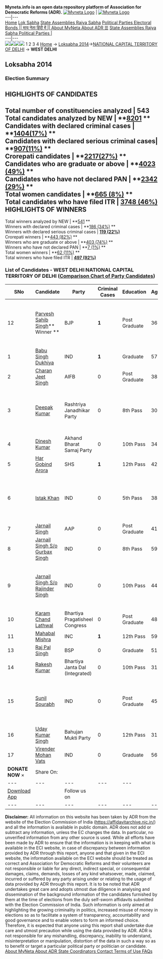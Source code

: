 **Myneta.info is an open data repository platform of Association for Democratic Reforms (ADR).**
[![Myneta Logo](https://www.myneta.info/lib/img/myneta-logo.png)](https://www.myneta.info/) | [![Myneta Logo](https://www.myneta.info/lib/img/adr-logo.png)](https://adrindia.org)  
---|---  
[Home](https://www.myneta.info/) [Lok Sabha](https://www.myneta.info/#ls "Lok Sabha") [ State Assemblies ](https://www.myneta.info/#sa "State Assemblies") [Rajya Sabha](https://www.myneta.info/#rs "Rajya Sabha") [Political Parties ](https://www.myneta.info/party "Political Parties") [ Electoral Bonds ](https://www.myneta.info/electoral_bonds "Electoral Bonds") [ || माय नेता हिंदी में || ](https://translate.google.co.in/translate?prev=hp&hl=en&js=y&u=www.myneta.info&sl=en&tl=hi&history_state0=) [ About MyNeta ](https://adrindia.org/content/about-myneta) [ About ADR ](https://adrindia.org/about-adr/who-we-are) [☰](javascript:void\(0\))
[ State Assemblies ](https://www.myneta.info/#sa "State Assemblies") [ Rajya Sabha ](https://www.myneta.info/#rs "Rajya Sabha") [ Political Parties ](https://www.myneta.info/party "Political Parties")
|   
---|---  
![](https://www.myneta.info/lib/img/banner/banner-1.png)![](https://www.myneta.info/lib/img/banner/banner-2.png)![](https://www.myneta.info/lib/img/banner/banner-3.png)![](https://www.myneta.info/lib/img/banner/banner-4.png)
1  2  3  4 
[Home](https://www.myneta.info/) → [Loksabha 2014](https://www.myneta.info/ls2014/)→[NATIONAL CAPITAL TERRITORY OF DELHI](https://www.myneta.info/ls2014/index.php?action=show_constituencies&state_id=33) → **WEST DELHI**
### 
## Loksabha 2014
###  Election Summary 
HIGHLIGHTS OF CANDIDATES  
---  
Total number of constituencies analyzed |  543   
Total candidates analyzed by NEW | **[8201](https://www.myneta.info/ls2014/index.php?action=summary&subAction=candidates_analyzed&sort=candidate#summary) **  
Candidates with declared criminal cases | **[1404(17%)](https://www.myneta.info/ls2014/index.php?action=summary&subAction=crime&sort=candidate#summary) **  
Candidates with declared serious criminal cases| **[907(11%)](https://www.myneta.info/ls2014/index.php?action=summary&subAction=serious_crime&sort=candidate#summary) **  
Crorepati candidates | **[2217(27%)](https://www.myneta.info/ls2014/index.php?action=summary&subAction=crorepati&sort=candidate#summary) **  
Candidates who are graduate or above | **[4023 (49%)](https://www.myneta.info/ls2014/index.php?action=summary&subAction=education&sort=candidate#summary) **  
Candidates who have not declared PAN | **[2342 (29%)](https://www.myneta.info/ls2014/index.php?action=summary&subAction=without_pan&sort=candidate#summary) **  
Total women candidates | **[665 (8%)](https://www.myneta.info/ls2014/index.php?action=summary&subAction=women_candidate&sort=candidate#summary) **  
Total candidates who have filed ITR | [**3748 (46%)**](https://www.myneta.info/ls2014/index.php?action=summary&subAction=filed_itr&sort=candidate#summary)  
HIGHLIGHTS OF WINNERS  
---  
Total winners analyzed by NEW | **[541](https://www.myneta.info/ls2014/index.php?action=summary&subAction=winner_analyzed&sort=candidate#summary) **  
Winners with declared criminal cases | **[186 (34%)](https://www.myneta.info/ls2014/index.php?action=summary&subAction=winner_crime&sort=candidate#summary) **  
Winners with declared serious criminal cases | **[119 (22%)](https://www.myneta.info/ls2014/index.php?action=summary&subAction=winner_serious_crime&sort=candidate#summary)**  
Crorepati winners | **[443 (82%)](https://www.myneta.info/ls2014/index.php?action=summary&subAction=winner_crorepati&sort=candidate#summary) **  
Winners who are graduate or above | **[403 (74%)](https://www.myneta.info/ls2014/index.php?action=summary&subAction=winner_education&sort=candidate#summary) **  
Winners who have not declared PAN | **[7 (1%)](https://www.myneta.info/ls2014/index.php?action=summary&subAction=winner_without_pan&sort=candidate#summary) **  
Total women winners | **[62 (11%)](https://www.myneta.info/ls2014/index.php?action=summary&subAction=winner_women&sort=candidate#summary) **  
Total winners who have filed ITR | [**497 (92%)**](https://www.myneta.info/ls2014/index.php?action=summary&subAction=winner_filed_itr&sort=candidate#summary)  
### List of Candidates - WEST DELHI:NATIONAL CAPITAL TERRITORY OF DELHI ([Comparison Chart of Party Candidates](https://www.myneta.info/ls2014/comparisonchart.php?constituency_id=456))
SNo | Candidate| Party| Criminal Cases| Education| Age| Total Assets| Liabilities  
---|---|---|---|---|---|---|---  
12  | [Parvesh Sahib Singh](https://www.myneta.info/ls2014/candidate.php?candidate_id=70)** Winner ** | BJP | **1** | Post Graduate| 36 | ![](https://myneta.info/image_v2.php?myneta_folder=ls2014&candidate_id=70&col=ta) | ![](https://myneta.info/image_v2.php?myneta_folder=ls2014&candidate_id=70&col=lia)  
1  | [Babu Singh Dukhiya](https://www.myneta.info/ls2014/candidate.php?candidate_id=1306) | IND | **1** | Graduate| 57 | Rs 18,51,000 ~ 18 Lacs+ | Rs 0 ~   
2  | [Charan Jeet Singh](https://www.myneta.info/ls2014/candidate.php?candidate_id=1301) | AIFB | 0 | Post Graduate| 38 | Rs 7,09,000 ~ 7 Lacs+ | Rs 0 ~   
3  | [Deepak Kumar](https://www.myneta.info/ls2014/candidate.php?candidate_id=1304) | Rashtriya Janadhikar Party | 0 | 8th Pass| 30 | ![](https://myneta.info/image_v2.php?myneta_folder=ls2014&candidate_id=1304&col=ta) | ![](https://myneta.info/image_v2.php?myneta_folder=ls2014&candidate_id=1304&col=lia)  
4  | [Dinesh Kumar](https://www.myneta.info/ls2014/candidate.php?candidate_id=1298) | Akhand Bharat Samaj Party | 0 | 10th Pass| 34 | Rs 73,86,000 ~ 73 Lacs+ | Rs 2,52,000 ~ 2 Lacs+  
5  | [Har Gobind Arora](https://www.myneta.info/ls2014/candidate.php?candidate_id=1303) | SHS | **1** | 12th Pass| 42 | Rs 61,89,246 ~ 61 Lacs+ | Rs 0 ~   
6  | [Istak Khan](https://www.myneta.info/ls2014/candidate.php?candidate_id=1308) | IND | 0 | 5th Pass| 38 | ![](https://myneta.info/image_v2.php?myneta_folder=ls2014&candidate_id=1308&col=ta) | ![](https://myneta.info/image_v2.php?myneta_folder=ls2014&candidate_id=1308&col=lia)  
7  | [Jarnail Singh](https://www.myneta.info/ls2014/candidate.php?candidate_id=499) | AAP | 0 | Post Graduate| 41 | Rs 1,15,42,391 ~ 1 Crore+ | Rs 2,22,000 ~ 2 Lacs+  
8  | [Jarnail Singh S/o Gurbax Singh](https://www.myneta.info/ls2014/candidate.php?candidate_id=1297) | IND | 0 | 8th Pass| 59 | Rs 59,55,021 ~ 59 Lacs+ | Rs 0 ~   
9  | [Jarnail Singh S/o Rajinder Singh](https://www.myneta.info/ls2014/candidate.php?candidate_id=2276) | IND | 0 | 10th Pass| 44 | ![](https://myneta.info/image_v2.php?myneta_folder=ls2014&candidate_id=2276&col=ta) | ![](https://myneta.info/image_v2.php?myneta_folder=ls2014&candidate_id=2276&col=lia)  
10  | [Karam Chand Lathwal](https://www.myneta.info/ls2014/candidate.php?candidate_id=1300) | Bhartiya Pragatisheel Congress | 0 | Post Graduate| 48 | Rs 2,89,36,843 ~ 2 Crore+ | Rs 0 ~   
11  | [Mahabal Mishra](https://www.myneta.info/ls2014/candidate.php?candidate_id=498) | INC | **1** | 12th Pass| 59 | Rs 38,82,26,286 ~ 38 Crore+ | Rs 86,91,614 ~ 86 Lacs+  
13  | [Raj Pal Singh](https://www.myneta.info/ls2014/candidate.php?candidate_id=992) | BSP | 0 | Graduate| 51 | Rs 3,03,90,435 ~ 3 Crore+ | Rs 0 ~   
14  | [Rakesh Kumar](https://www.myneta.info/ls2014/candidate.php?candidate_id=1305) | Bhartiya Janta Dal (Integrated) | 0 | 10th Pass| 31 | Rs 40,000 ~ 40 Thou+ | Rs 0 ~   
15  | [Sunil Sourabh](https://www.myneta.info/ls2014/candidate.php?candidate_id=1307) | IND | 0 | Post Graduate| 45 | ![](https://myneta.info/image_v2.php?myneta_folder=ls2014&candidate_id=1307&col=ta) | ![](https://myneta.info/image_v2.php?myneta_folder=ls2014&candidate_id=1307&col=lia)  
16  | [Uday Kumar Singh](https://www.myneta.info/ls2014/candidate.php?candidate_id=1299) | Bahujan Mukti Party | 0 | 12th Pass| 31 | Rs 51,44,079 ~ 51 Lacs+ | Rs 9,00,000 ~ 9 Lacs+  
17  | [Virender Mohan Vats](https://www.myneta.info/ls2014/candidate.php?candidate_id=1302) | IND | 0 | Graduate| 56 | Rs 9,10,714 ~ 9 Lacs+ | Rs 3,00,000 ~ 3 Lacs+  
|  **DONATE NOW** × |  Share On:  | [](https://api.whatsapp.com/send?text=https%3A%2F%2Fmyneta.info%2Fpunjab2022%2Findex.php%3Faction%3Dshow_constituencies%26state_id%3D19) | [](https://www.facebook.com/sharer/sharer.php?u=https%3A%2F%2Fmyneta.info%2Fpunjab2022%2Findex.php%3Faction%3Dshow_constituencies%26state_id%3D19) | [](https://twitter.com/share?url=https%3A%2F%2Fmyneta.info%2Fpunjab2022%2Findex.php%3Faction%3Dshow_constituencies%26state_id%3D19)  
---|---|---|---|---  
| [ Download App ](https://play.google.com/store/apps/details?id=com.webrosoft.myneta1&pcampaignid=pcampaignidMKT-Other-global-all-co-prtnr-py-PartBadge-Mar2515-1) | [](https://play.google.com/store/apps/details?id=com.webrosoft.myneta1&pcampaignid=pcampaignidMKT-Other-global-all-co-prtnr-py-PartBadge-Mar2515-1) |  Follow us on  | [](https://www.facebook.com/adrindia.org/) | [](https://twitter.com/adrspeaks) | [](https://groups.google.com/g/national-election-watch?hl=en&pli=1) | [](https://www.instagram.com/adrspeaks/) | [](https://www.youtube.com/user/adrspeaks) | [](https://sharechat.com/profile/adrspeaks)  
---|---|---|---|---|---|---|---|---  
**Disclaimer:** All information on this website has been taken by ADR from the website of the Election Commission of India (https://affidavitarchive.nic.in/) and all the information is available in public domain. ADR does not add or subtract any information, unless the EC changes the data. In particular, no unverified information from any other source is used. While all efforts have been made by ADR to ensure that the information is in keeping with what is available in the ECI website, in case of discrepancy between information provided by ADR through this report, anyone and that given in the ECI website, the information available on the ECI website should be treated as correct and Association for Democratic Reforms and their volunteers are not responsible or liable for any direct, indirect special, or consequential damages, claims, demands, losses of any kind whatsoever, made, claimed, incurred or suffered by any party arising under or relating to the usage of data provided by ADR through this report. It is to be noted that ADR undertakes great care and adopts utmost due diligence in analysing and dissemination of the background information of the candidates furnished by them at the time of elections from the duly self-sworn affidavits submitted with the Election Commission of India. Such information is only aimed at highlighting the growing criminality in politics, increased misuse of money in elections so as to facilitate a system of transparency, accountability and good governance and to enable voters to form an informed choice. Therefore, it is expected that anyone using this report shall undertake due care and utmost precaution while using the data provided by ADR. ADR is not responsible for any mishandling, discrepancy, inability to understand, misinterpretation or manipulation, distortion of the data in such a way so as to benefit or target a particular political party or politician or candidate. 
[ About MyNeta ](https://adrindia.org/content/about-myneta) [ About ADR ](https://adrindia.org/about-adr/who-we-are) [ State Coordinators ](https://adrindia.org/about-adr/state-coordinators) [ Contact ](https://adrindia.org/contact-us) [ Terms of Use ](https://adrindia.org/content/adr-terms-use) [ FAQs ](https://adrindia.org/content/faqs)
